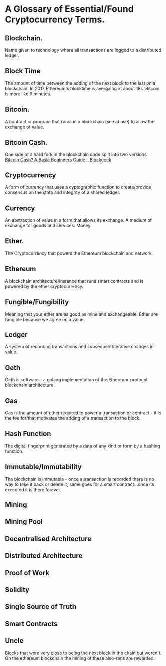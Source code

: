 # A Glossary of Essential/Found Cryptocurrency Terms.

## Blockchain.
Name given to technology where all transactions are logged to a distributed ledger.

## Block Time

The amount of time between the adding of the next block to the last on a blockchain.
In 2017 Ethereum's blocktime is avergaing at about 18s. Bitcoin is more like 9 minutes.

## Bitcoin.

A contract or program that runs on a blockchain (see above) to allow the exchange of value.

## Bitcoin Cash.

One side of a hard fork in the blockchain code split into two versions. 
[Bitcoin Cash? A Basic Beginners Guide - Blockgeek](https://blockgeeks.com/guides/what-is-bitcoin-cash/)

## Cryptocurrency

A form of currency that uses a cyptographic function to create/provide consensus on the state and integrity of a shared ledger. 

## Currency

An abstraction of value in a form that allows its exchange. A medium of exchange for goods and services. Money. 

## Ether.

The Cryptocurrency that powers the Ethereum blockchain and network.

## Ethereum

A blockchain architecture/instance that runs smart contracts and is powered by the ether cryptocurrency.

## Fungible/Fungibility

Meaning that your ether are as good as mine and exchangeable. Ether are fungible because we agree on a value.

## Ledger

A system of recording transactions and subsequent/iterative changes in value.

## Geth

Geth is software - a golang implementation of the Ethereum-protocol blockchain architecture.

## Gas

Gas is the amount of ether required to power a transaction or contract - it is the fee for/that motivates the adding of a transaction to the block.

## Hash Function

The digital fingerprint generated by a data of any kind or form by a hashing function.

## Immutable/Immutability

The blockchain is immutable - once a transaction is recorded there is no way to take it back or delete it, same goes for a smart contract...once its executed it is there forever.

## Mining

## Mining Pool

## Decentralised Architecture

## Distributed Architecture

## Proof of Work

## Solidity

## Single Source of Truth

## Smart Contracts

## Uncle

Blocks that were very close to being the next block in the chain but weren't. On the ethereum blockchain the mining of these also-rans are rewarded.
